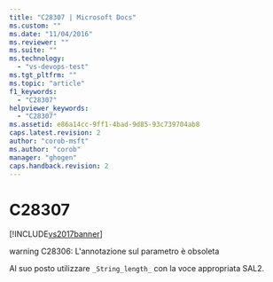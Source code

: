 ```yaml
---
title: "C28307 | Microsoft Docs"
ms.custom: ""
ms.date: "11/04/2016"
ms.reviewer: ""
ms.suite: ""
ms.technology: 
  - "vs-devops-test"
ms.tgt_pltfrm: ""
ms.topic: "article"
f1_keywords: 
  - "C28307"
helpviewer_keywords: 
  - "C28307"
ms.assetid: e86a14cc-9ff1-4bad-9d85-93c739704ab8
caps.latest.revision: 2
author: "corob-msft"
ms.author: "corob"
manager: "ghogen"
caps.handback.revision: 2
---
```

# C28307
[!INCLUDE[vs2017banner](../code-quality/includes/vs2017banner.md)]

warning C28306: L'annotazione sul parametro è obsoleta  
  
 Al suo posto utilizzare `_String_length_` con la voce appropriata SAL2.